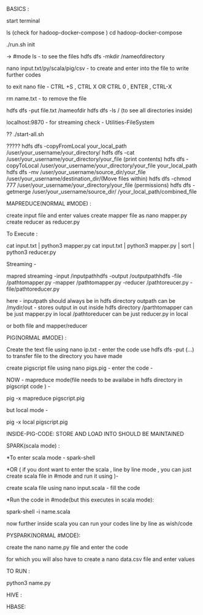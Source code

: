 BASICS :

start terminal

ls (check for hadoop-docker-compose )
cd hadoop-docker-compose

./run.sh
init

-> #mode
ls - to see the files
hdfs dfs -mkdir /nameofdirectory

nano input.txt/py/scala/pig/csv - to create and enter into the file to write further codes

to exit nano file - CTRL +S , CTRL X OR CTRL 0 , ENTER , CTRL-X

rm name.txt - to remove the file

hdfs dfs -put file.txt /nameofdir 
hdfs dfs -ls / (to see all directories inside)

localhost:9870 - for streaming check - Utilities-FileSystem

??
./start-all.sh

?????
hdfs dfs -copyFromLocal your_local_path /user/your_username/your_directory/
hdfs dfs -cat /user/your_username/your_directory/your_file (print contents)
hdfs dfs -copyToLocal /user/your_username/your_directory/your_file your_local_path
hdfs dfs -mv /user/your_username/source_dir/your_file /user/your_username/destination_dir/(Move files within)
hdfs dfs -chmod 777 /user/your_username/your_directory/your_file (permissions)
hdfs dfs -getmerge /user/your_username/source_dir/ /your_local_path/combined_file






MAPREDUCE(NORMAL #MODE)  :

create input file and enter values
create mapper file as nano mapper.py 
create reducer as reducer.py

To Execute :

cat input.txt | python3 mapper.py
cat input.txt | python3 mapper.py | sort | python3 reducer.py

Streaming - 

mapred streaming -input /inputpathhdfs -output /outputpathhdfs -file /pathtomapper.py -mapper /pathtomapper.py -reducer /pathtoreucer.py -file/pathtoreducer.py

here -
inputpath should always be in hdfs directory
outpath can be /mydir/out - stores output in out inside hdfs directory 
/parthtomapper can be just mapper.py in local
/pathtoreducer can be just reducer.py in local

or both file and mapper/reducer





PIG(NORMAL #MODE) :

Create the text file using nano ip.txt - enter the code
use hdfs dfs -put (...) to transfer file to the directory you have made

create pigscript file using nano pigs.pig - enter the code -

NOW - mapreduce mode(file needs to be availabe in hdfs directory in pigscript code ) -
 
pig -x mapreduce pigscript.pig

but local mode -

pig -x local pigscript.pig

INSIDE-PIG-CODE: STORE AND LOAD INTO SHOULD BE MAINTAINED




SPARK(scala mode) :

*To enter scala mode -
spark-shell 

*OR ( if you dont want to enter the scala , line by line mode , you can just create scala file in #mode and run it using )-

create scala file using nano input.scala - fill the code 

*Run the code in #mode(but this executes in scala mode):

spark-shell -i name.scala

now further inside scala you can run your codes line by line as wish/code




PYSPARK(NORMAL #MODE):

create the nano name.py file and enter the code 

for which you will also have to create a nano data.csv file and enter values 


TO RUN :

python3 name.py





HIVE : 

HBASE:
